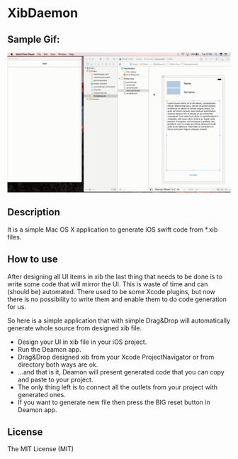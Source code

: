 # XibDaemon

## Sample Gif:

<p align="center"><img src="https://github.com/riamf/XibDaemon/blob/master/images/XibDeamon.gif" /></p>

## Description

It is a simple Mac OS X application to generate iOS swift code from *.xib files.

## How to use

After designing all UI items in xib the last thing that needs to be done is to write some code that will mirror the UI. 
This is waste of time and can (should be) automated.
There used to be some Xcode plugins, but now there is no possibility to write them and enable them to do code generation for us.

So here is a simple application that with simple Drag&Drop will automatically generate whole source from designed xib file.

- Design your UI in xib file in your iOS project.
- Run the Deamon app.
- Drag&Drop designed xib from your Xcode ProjectNavigator or from directory both ways are ok.
- ...and that is it, Deamon will present generated code that you can copy and paste to your project.
- The only thing left is to connect all the outlets from your project with generated ones.
- If you want to generate new file then press the BIG reset button in Deamon app.


## License
The MIT License (MIT)
